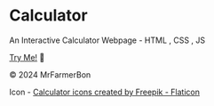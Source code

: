 # Calculator
An Interactive Calculator Webpage - HTML , CSS , JS

[Try Me!](https://MrBenjaminHolmes.github.io/Calculator/) 📱

© 2024 MrFarmerBon

Icon - <a href="https://www.flaticon.com/free-icons/calculator" title="calculator icons">Calculator icons created by Freepik - Flaticon</a>
